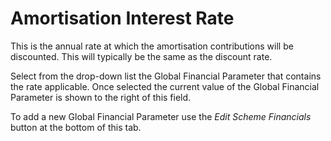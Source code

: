 # Amortisation Interest Rate

This is the annual rate at which the amortisation contributions will be
discounted. This will typically be the same as the discount rate.

Select from the drop-down list the Global Financial Parameter that
contains the rate applicable. Once selected the current value of the
Global Financial Parameter is shown to the right of this field.

To add a new Global Financial Parameter use the _Edit Scheme Financials_
button at the bottom of this tab.
